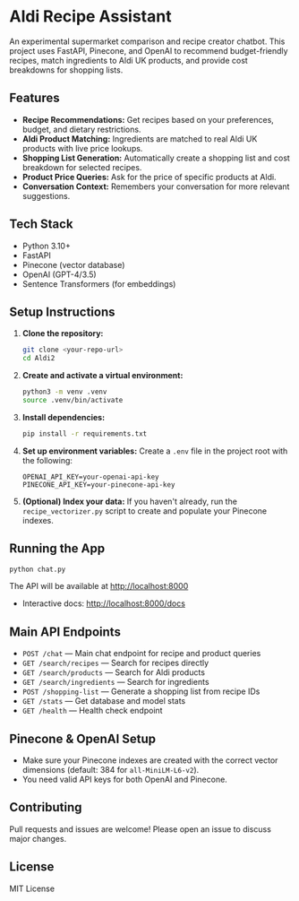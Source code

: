 # Aldi Recipe Assistant

An experimental supermarket comparison and recipe creator chatbot. This project uses FastAPI, Pinecone, and OpenAI to recommend budget-friendly recipes, match ingredients to Aldi UK products, and provide cost breakdowns for shopping lists.

## Features
- **Recipe Recommendations:** Get recipes based on your preferences, budget, and dietary restrictions.
- **Aldi Product Matching:** Ingredients are matched to real Aldi UK products with live price lookups.
- **Shopping List Generation:** Automatically create a shopping list and cost breakdown for selected recipes.
- **Product Price Queries:** Ask for the price of specific products at Aldi.
- **Conversation Context:** Remembers your conversation for more relevant suggestions.

## Tech Stack
- Python 3.10+
- FastAPI
- Pinecone (vector database)
- OpenAI (GPT-4/3.5)
- Sentence Transformers (for embeddings)

## Setup Instructions

1. **Clone the repository:**
   ```bash
   git clone <your-repo-url>
   cd Aldi2
   ```

2. **Create and activate a virtual environment:**
   ```bash
   python3 -m venv .venv
   source .venv/bin/activate
   ```

3. **Install dependencies:**
   ```bash
   pip install -r requirements.txt
   ```

4. **Set up environment variables:**
   Create a `.env` file in the project root with the following:
   ```env
   OPENAI_API_KEY=your-openai-api-key
   PINECONE_API_KEY=your-pinecone-api-key
   ```

5. **(Optional) Index your data:**
   If you haven't already, run the `recipe_vectorizer.py` script to create and populate your Pinecone indexes.

## Running the App

```bash
python chat.py
```

The API will be available at [http://localhost:8000](http://localhost:8000)

- Interactive docs: [http://localhost:8000/docs](http://localhost:8000/docs)

## Main API Endpoints

- `POST /chat` — Main chat endpoint for recipe and product queries
- `GET /search/recipes` — Search for recipes directly
- `GET /search/products` — Search for Aldi products
- `GET /search/ingredients` — Search for ingredients
- `POST /shopping-list` — Generate a shopping list from recipe IDs
- `GET /stats` — Get database and model stats
- `GET /health` — Health check endpoint

## Pinecone & OpenAI Setup
- Make sure your Pinecone indexes are created with the correct vector dimensions (default: 384 for `all-MiniLM-L6-v2`).
- You need valid API keys for both OpenAI and Pinecone.

## Contributing
Pull requests and issues are welcome! Please open an issue to discuss major changes.

## License
MIT License
